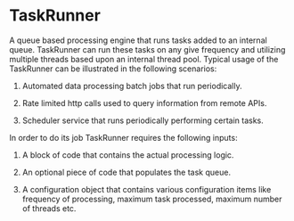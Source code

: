 # TaskRunner
A queue based processing engine that runs tasks added to an internal queue.
TaskRunner can run these tasks on any give frequency and utilizing multiple threads based upon an internal thread pool.
Typical usage of the TaskRunner can be illustrated in the following scenarios:

1) Automated data processing batch jobs that run periodically.

2) Rate limited http calls used to query information from remote APIs.

3) Scheduler service that runs periodically performing certain tasks.

In order to do its job TaskRunner requires the following inputs:

1) A block of code that contains the actual processing logic.

2) An optional piece of code that populates the task queue.

3) A configuration object that contains various configuration items like frequency of processing, maximum task processed, maximum number of threads etc.